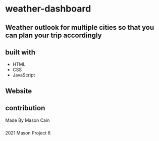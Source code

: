 # weather-dashboard

## Weather outlook for multiple cities so that you can plan your trip accordingly

<!-- ![image](https://user-images.githubusercontent.com/82064247/123525960-348e9800-d69a-11eb-800e-a6dd653f227f.png) -->

## built with
* HTML
* CSS
* JavaScript

## Website
<!-- live link here -->

## contribution
Made By Mason Cain

###
2021 Mason Project 6